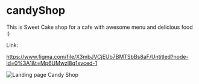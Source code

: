 # candyShop

This is Sweet Cake shop for a cafe with awesome menu and delicious food :)

Link:

https://www.figma.com/file/X3mbJVCjEUb7BMTSbBs8aF/Untitled?node-id=0%3A1&t=Mp6UMwzl8q1xvced-1


![Landing page Candy Shop](https://user-images.githubusercontent.com/120313863/230910278-0bc318d5-b0dc-4df1-a701-68c8e21b08c1.png)
